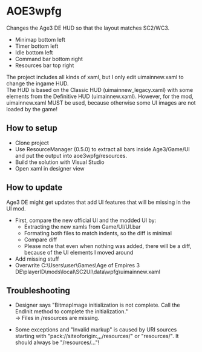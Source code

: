 # AOE3wpfg

Changes the Age3 DE HUD so that the layout matches SC2/WC3.  
* Minimap bottom left
* Timer bottom left
* Idle bottom left
* Command bar bottom right
* Resources bar top right

The project includes all kinds of xaml, but I only edit uimainnew.xaml to change the ingame HUD.  
The HUD is based on the Classic HUD (uimainnew_legacy.xaml) with some elements from the Definitive
HUD (uimainnew.xaml). However, for the mod, uimainnew.xaml MUST be used, because otherwise some
UI images are not loaded by the game!

## How to setup

* Clone project
* Use ResourceManager (0.5.0) to extract all bars inside Age3/Game/UI and put the output into
aoe3wpfg/resources.
* Build the solution with Visual Studio
* Open xaml in designer view

## How to update

Age3 DE might get updates that add UI features that will be missing in the UI mod.

* First, compare the new official UI and the modded UI by:
  * Extracting the new xamls from Game/UI/UI.bar
  * Formating both files to match indents, so the diff is minimal
  * Compare diff
  * Please note that even when nothing was added, there will be a diff, because of the UI elements
    I moved around
* Add missing stuff
* Overwrite
C:\Users\user\Games\Age of Empires 3 DE\playerID\mods\local\SC2UI\data\wpfg\uimainnew.xaml

## Troubleshooting

* Designer says "BitmapImage initialization is not complete. Call the EndInit method to complete
the initialization."  
-> Files in /resources are missing.

* Some exceptions and "Invalid markup" is caused by URI sources starting with
"pack://siteoforigin:,,,/resources/" or "resources/". It should always be "/resources/..."!
